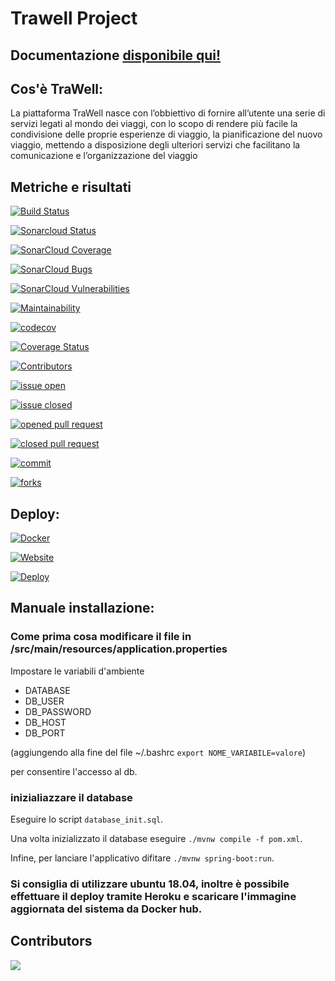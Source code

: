 
# Trawell Project

## Documentazione [disponibile qui!](https://drive.google.com/drive/folders/1XJY9enjR8BZve7qnEP1GOPHmPSA11GEf?usp=sharing)

## Cos'è TraWell:
La piattaforma TraWell nasce con l’obbiettivo di fornire all’utente una serie di servizi legati al mondo
dei viaggi, con lo scopo di rendere più facile la condivisione delle proprie esperienze di viaggio, la
pianificazione del nuovo viaggio, mettendo a disposizione degli ulteriori servizi che facilitano la
comunicazione e l’organizzazione del viaggio

## Metriche e risultati 
[![Build Status](https://travis-ci.com/alexminichino/trawell.svg?branch=master)](https://travis-ci.com/alexminichino/trawell)

[![Sonarcloud Status](https://sonarcloud.io/api/project_badges/measure?project=alexminichino_trawell&metric=alert_status)](https://sonarcloud.io/dashboard?id=alexminichino_trawell) 

 [![SonarCloud Coverage](https://sonarcloud.io/api/project_badges/measure?project=alexminichino_trawell&metric=coverage)](https://sonarcloud.io/component_measures/metric/coverage/list?id=alexminichino_trawell)

 [![SonarCloud Bugs](https://sonarcloud.io/api/project_badges/measure?project=alexminichino_trawell&metric=bugs)](https://sonarcloud.io/component_measures/metric/reliability_rating/list?id=alexminichino_trawell)

 [![SonarCloud Vulnerabilities](https://sonarcloud.io/api/project_badges/measure?project=alexminichino_trawell&metric=vulnerabilities)](https://sonarcloud.io/component_measures/metric/security_rating/list?id=alexminichino_trawell)

 [![Maintainability](https://api.codeclimate.com/v1/badges/ef0e304631b60709a830/maintainability)](https://codeclimate.com/github/alexminichino/trawell/maintainability)

 [![codecov](https://codecov.io/gh/alexminichino/trawell/branch/master/graph/badge.svg)](https://codecov.io/gh/alexminichino/trawell)

 [![Coverage Status](https://coveralls.io/repos/github/alexminichino/trawell/badge.svg?branch=master)](https://coveralls.io/github/alexminichino/trawell?branch=master)

[![Contributors](https://img.shields.io/github/contributors/alexminichino/trawell)](https://github.com/alexminichino/trawell/graphs/contributors)



[![issue open](https://img.shields.io/github/issues/alexminichino/trawell)](https://github.com/alexminichino/trawell/issues)

[![issue closed](https://img.shields.io/github/issues-closed/alexminichino/trawell)](https://github.com/alexminichino/trawell/issues?q=is%3Aissue+is%3Aclosed)



[![opened pull request](https://img.shields.io/github/issues-pr/alexminichino/trawell)](https://github.com/alexminichino/trawell/pulls)



[![closed pull request](https://img.shields.io/github/issues-pr-closed/alexminichino/trawell)](https://github.com/alexminichino/trawell/pulls?q=is%3Apr+is%3Aclosed)

[![commit](https://img.shields.io/github/commit-activity/m/alexminichino/trawell)](https://github.com/alexminichino/trawell/commits)



[![forks](https://img.shields.io/github/forks/alexminichino/trawell)](https://github.com/alexminichino/trawell/network/members)


## Deploy:

[![Docker](https://img.shields.io/docker/automated/alexminichino/trawell)](https://hub.docker.com/r/alexminichino/trawell)


[![Website](https://img.shields.io/website?up_message=online&url=https%3A%2F%2Ftrawellunisa.herokuapp.com%2F)](https://trawellunisa.herokuapp.com/)



[![Deploy](https://www.herokucdn.com/deploy/button.svg)](https://heroku.com/deploy?template=https://github.com/alexminichino/trawell)




## Manuale installazione:


### Come prima cosa modificare il file in /src/main/resources/application.properties

Impostare le variabili d'ambiente 
- DATABASE
- DB_USER
- DB_PASSWORD
- DB_HOST
- DB_PORT

 (aggiungendo alla fine del file ~/.bashrc  `export NOME_VARIABILE=valore`)

per consentire l'accesso al db.

### inizialiazzare il database
Eseguire lo script `database_init.sql`.

Una volta inizializzato il database eseguire `./mvnw compile -f pom.xml`.

Infine, per lanciare l'applicativo difitare `./mvnw spring-boot:run`.


### Si consiglia di utilizzare ubuntu 18.04, inoltre è possibile effettuare il deploy tramite Heroku e scaricare l'immagine aggiornata del sistema da Docker hub.
## Contributors


<a href="https://github.com/alexminichino/trawell/graphs/contributors">
  <img src="https://contributors-img.firebaseapp.com/image?repo=alexminichino/trawell" />
</a>
